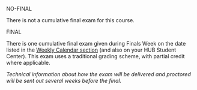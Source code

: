 NO-FINAL

There is not a cumulative final exam for this course.


FINAL

There is one cumulative final exam given during Finals Week on the date listed in the [Weekly Calendar section](week/index) (and also on your HUB Student Center). This exam uses a traditional grading scheme, with partial credit where applicable. 

_Technical information about how the exam will be delivered and proctored will be sent out several weeks before the final._



